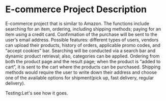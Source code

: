 # E-commerce Project Description

E-commerce project that is similar to Amazon. The functions include searching for
an item, ordering, including shipping methods; paying for an item using a credit card. Confirmation of the purchase will be sent to the user’s email address. Possible features: different types of users, vendors can upload their products, history of orders, applicable promo codes, and “accept cookies” bar.
Searching will be conducted via a search bar and dynamic product retrieval; also, categories can be applied. Ordering from both the product page and the result page; when the product is “added to cart”, it is sent to the cart where the products can be purchased. Shipping methods would require the user to write down their address and choose one of the available options for shipment(pick up, fast delivery, regular delivery).

Testing:Let's see how it goes.
